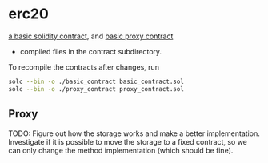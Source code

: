 # erc20

[a basic solidity contract](basic_contract.sol), and [basic proxy contract](proxy_contract.sol)
+ compiled files in the contract subdirectory.

To recompile the contracts after changes, run

```bash
solc --bin -o ./basic_contract basic_contract.sol
solc --bin -o ./proxy_contract proxy_contract.sol
```

## Proxy

TODO: Figure out how the storage works and make a better implementation. Investigate
if it is possible to move the storage to a fixed contract, so we can only change
the method implementation (which should be fine).
